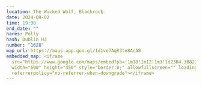```yaml
---
location: The Wicked Wolf, Blackrock
date: 2024-09-02
time: 19:30
end_date: ""
hares: Polly
hash: Dublin H3
number: "1628"
map_url: https://maps.app.goo.gl/1d1ve7AgR3te8AcA8
embedded_map: <iframe
  src="https://www.google.com/maps/embed?pb=!1m18!1m12!1m3!1d2384.3082374038613!2d-6.182904806849579!3d53.301925800793434!2m3!1f0!2f0!3f0!3m2!1i1024!2i768!4f13.1!3m3!1m2!1s0x486708c6d9749801%3A0xae9c62cbeaf056d3!2sThe%20Wicked%20Wolf!5e0!3m2!1sen!2sie!4v1723831919779!5m2!1sen!2sie"
  width="600" height="450" style="border:0;" allowfullscreen="" loading="lazy"
  referrerpolicy="no-referrer-when-downgrade"></iframe>
---
```

